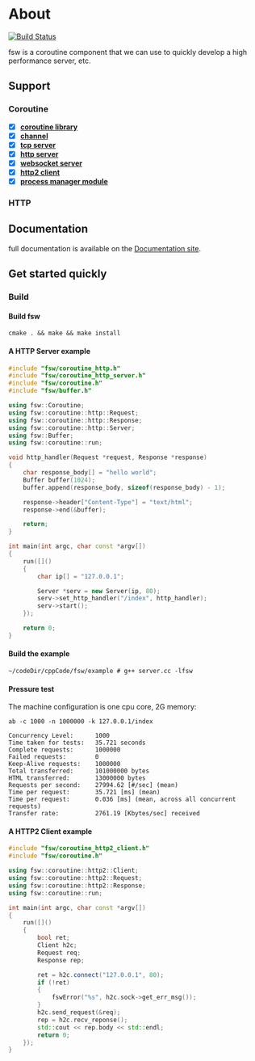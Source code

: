# About

[![Build Status](https://travis-ci.org/fswo/fsw.svg?branch=dev)](https://travis-ci.org/fswo/fsw)

fsw is a coroutine component that we can use to quickly develop a high performance server, etc.

## Support

### Coroutine

- [x] [**coroutine library**](https://fswo.github.io/fsw/coroutine/)
- [x] [**channel**](https://fswo.github.io/fsw/channel/)
- [x] [**tcp server**](https://fswo.github.io/fsw/tcp-server/)
- [x] [**http server**](https://fswo.github.io/fsw/http-server/)
- [x] [**websocket server**](https://fswo.github.io/fsw/websocket-server/)
- [x] [**http2 client**](https://fswo.github.io/fsw/http2-client/)
- [x] [**process manager module**](https://fswo.github.io/fsw/process/)

### HTTP

## Documentation

full documentation is available on the [Documentation site](https://fswo.github.io/fsw/coroutine/).

## Get started quickly

### Build

#### Build fsw

```shell
cmake . && make && make install
```

#### A HTTP Server example

```cpp
#include "fsw/coroutine_http.h"
#include "fsw/coroutine_http_server.h"
#include "fsw/coroutine.h"
#include "fsw/buffer.h"

using fsw::Coroutine;
using fsw::coroutine::http::Request;
using fsw::coroutine::http::Response;
using fsw::coroutine::http::Server;
using fsw::Buffer;
using fsw::coroutine::run;

void http_handler(Request *request, Response *response)
{
    char response_body[] = "hello world";
    Buffer buffer(1024);
    buffer.append(response_body, sizeof(response_body) - 1);

    response->header["Content-Type"] = "text/html";
    response->end(&buffer);

    return;
}

int main(int argc, char const *argv[])
{
    run([]()
    {
        char ip[] = "127.0.0.1";

        Server *serv = new Server(ip, 80);
        serv->set_http_handler("/index", http_handler);
        serv->start();
    });

    return 0;
}
```

#### Build the example

```shell
~/codeDir/cppCode/fsw/example # g++ server.cc -lfsw
```

#### Pressure test

The machine configuration is one cpu core, 2G memory:

```shell
ab -c 1000 -n 1000000 -k 127.0.0.1/index

Concurrency Level:      1000
Time taken for tests:   35.721 seconds
Complete requests:      1000000
Failed requests:        0
Keep-Alive requests:    1000000
Total transferred:      101000000 bytes
HTML transferred:       13000000 bytes
Requests per second:    27994.62 [#/sec] (mean)
Time per request:       35.721 [ms] (mean)
Time per request:       0.036 [ms] (mean, across all concurrent requests)
Transfer rate:          2761.19 [Kbytes/sec] received
```

#### A HTTP2 Client example

```cpp
#include "fsw/coroutine_http2_client.h"
#include "fsw/coroutine.h"

using fsw::coroutine::http2::Client;
using fsw::coroutine::http2::Request;
using fsw::coroutine::http2::Response;
using fsw::coroutine::run;

int main(int argc, char const *argv[])
{
    run([]()
    {
        bool ret;
        Client h2c;
        Request req;
        Response rep;

        ret = h2c.connect("127.0.0.1", 80);
        if (!ret)
        {
            fswError("%s", h2c.sock->get_err_msg());
        }
        h2c.send_request(&req);
        rep = h2c.recv_reponse();
        std::cout << rep.body << std::endl;
        return 0;
    });
}
```
